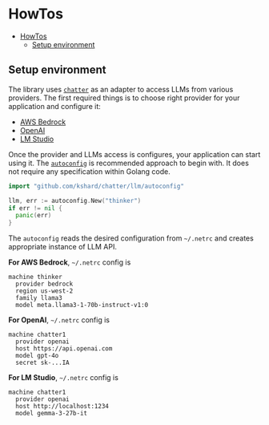 # HowTos

- [HowTos](#howtos)
  - [Setup environment](#setup-environment)


## Setup environment

The library uses [`chatter`](github.com/kshard/chatter) as an adapter to access LLMs from various providers. The first required things is to choose right provider for your application and configure it:
* [AWS Bedrock](https://aws.amazon.com/bedrock/)
* [OpenAI](https://platform.openai.com/docs/api-reference/introduction)
* [LM Studio](https://lmstudio.ai)  

Once the provider and LLMs access is configures, your application can start using it. The [`autoconfig`](github.com/kshard/chatter/llm/autoconfig) is recommended approach to begin with. It does not require any specification within Golang code.

```go
import "github.com/kshard/chatter/llm/autoconfig"

llm, err := autoconfig.New("thinker")
if err != nil {
  panic(err)
}
```

The `autoconfig` reads the desired configuration from `~/.netrc` and creates appropriate instance of LLM API.

**For AWS Bedrock**, `~/.netrc` config is
```
machine thinker
  provider bedrock
  region us-west-2
  family llama3
  model meta.llama3-1-70b-instruct-v1:0
```

**For OpenAI**, `~/.netrc` config is
```
machine chatter1
  provider openai
  host https://api.openai.com
  model gpt-4o
  secret sk-...IA
```

**For LM Studio**, `~/.netrc` config is
```
machine chatter1
  provider openai
  host http://localhost:1234
  model gemma-3-27b-it
```
